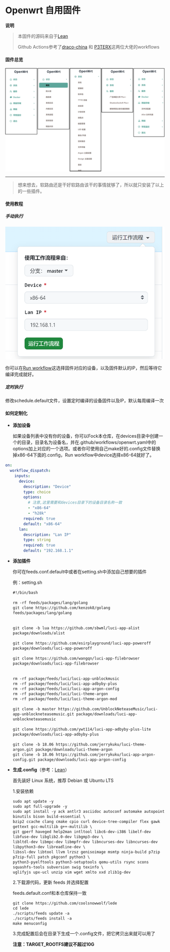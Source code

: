 # Openwrt 自用固件



**说明**

> 本固件的源码来自于[Lean](https://github.com/coolsnowwolf/lede.git)
>
> Github Actions参考了[draco-china](https://github.com/draco-china/istoreos-actions) 和 [P3TERX](https://github.com/P3TERX/Actions-OpenWrt)这两位大佬的workflows



#### 固件总览

![firmware_info](images/firmware_info.png)

---



> 想来想去，软路由还是干好软路由该干的事情就够了，所以就只安装了以上的一些插件。



#### 使用教程

##### 手动执行

![run_workflow](./images/run_workflow.png)

你可以在[Run workflow](https://github.com/wanansany/openwrt-actions/actions/workflows/openwrt.yaml)这选择固件对应的设备，以及固件默认的IP，然后等待它编译完成就好。

##### 定时执行

修改schedule.default文件，设置定时编译的设备固件以及IP，默认每周编译一次



#### 如何定制化

- **添加设备**

  如果设备列表中没有你的设备，你可以Fock本仓库，在devices目录中创建一个的目录，目录名为设备名，并在.github/workflows/openwrt.yaml中的options加上对应的一个选项。或者你可使用自己make好的.config文件替换掉x86-64下面的.config，Run workflow中device选择x86-64就好了。

```yaml
on:
  workflow_dispatch:
    inputs:
      device:
        description: "Device"
        type: choice
        options:
          # 注意,这里需要和devices目录下的设备目录名称一致
          - "x86-64"
          - "h28k"
        required: true
        default: "x86-64"
      lan:
        description: "Lan IP"
        type: string
        required: true
        default: "192.168.1.1"
```





- **添加插件**

  你可在feeds.conf.default中或者在setting.sh中添加自己想要的插件

  例：setting.sh

  ```shell
  #!/bin/bash
  
  rm -rf feeds/packages/lang/golang
  git clone https://github.com/kenzok8/golang feeds/packages/lang/golang
  
  
  git clone -b lua https://github.com/sbwml/luci-app-alist package/downloads/alist
  
  git clone https://github.com/esirplayground/luci-app-poweroff package/downloads/luci-app-poweroff
  
  git clone https://github.com/wangqn/luci-app-filebrowser package/downloads/luci-app-filebrowser
  
  
  rm -rf package/feeds/luci/luci-app-unblockmusic
  rm -rf package/feeds/luci/luci-app-adbyby-plus
  rm -rf package/feeds/luci/luci-app-argon-config
  rm -rf package/feeds/luci/luci-theme-argon
  rm -rf package/feeds/luci/luci-theme-argon-mod
  
  git clone -b master https://github.com/UnblockNeteaseMusic/luci-app-unblockneteasemusic.git package/downloads/luci-app-unblockneteasemusic
  
  git clone https://github.com/ywt114/luci-app-adbyby-plus-lite package/downloads/luci-app-adbyby-plus
  
  git clone -b 18.06 https://github.com/jerrykuku/luci-theme-argon.git package/downloads/luci-theme-argon
  git clone -b 18.06 https://github.com/jerrykuku/luci-app-argon-config.git package/downloads/luci-app-argon-config
  ```



- **生成.config**（参考：[Lean](https://github.com/coolsnowwolf/lede.git)）

  首先装好 Linux 系统，推荐 Debian 或 Ubuntu LTS

  1.安装依赖

  ```shell
  sudo apt update -y
  sudo apt full-upgrade -y
  sudo apt install -y ack antlr3 asciidoc autoconf automake autopoint binutils bison build-essential \
  bzip2 ccache clang cmake cpio curl device-tree-compiler flex gawk gettext gcc-multilib g++-multilib \
  git gperf haveged help2man intltool libc6-dev-i386 libelf-dev libfuse-dev libglib2.0-dev libgmp3-dev \
  libltdl-dev libmpc-dev libmpfr-dev libncurses-dev libncurses-dev libpython3-dev libreadline-dev \
  libssl-dev libtool llvm lrzsz genisoimage msmtp ninja-build p7zip p7zip-full patch pkgconf python3 \
  python3-pyelftools python3-setuptools qemu-utils rsync scons squashfs-tools subversion swig texinfo \
  uglifyjs upx-ucl unzip vim wget xmlto xxd zlib1g-dev
  ```

  2.下载源代码，更新 feeds 并选择配置

  feeds.default.conf和本仓库保持一致

  ```shell
  git clone https://github.com/coolsnowwolf/lede
  cd lede
  ./scripts/feeds update -a
  ./scripts/feeds install -a
  make menuconfig
  ```

  3.完成配置后会在目录下生成一个.config文件，把它拷贝出来就可以用了
  
  **注意：TARGET_ROOTFS建议不超过10G**





